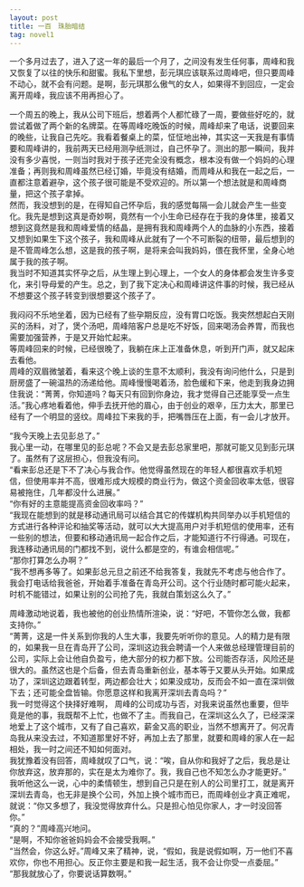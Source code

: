 ```yaml
---
layout: post
title: 一百　珠胎暗结
tag: novel1
---
```


一个多月过去了，进入了这一年的最后一个月了，之间没有发生任何事，周峰和我又恢复了以往的快乐和甜蜜。我私下里想，彭元琪应该联系过周峰吧，但只要周峰不动心，就不会有问题。是啊，彭元琪那么傲气的女人，如果得不到回应，一定会离开周峰，我应该不用再担心了。

一个周五的晚上，我从公司下班后，想着两个人都忙碌了一周，要做些好吃的，就尝试着做了两个新的名牌菜。在等周峰吃晚饭的时候，周峰却来了电话，说要回来的晚些，让我自己先吃。我看着餐桌上的菜，怔怔地出神，其实这一天我是有事情要和周峰讲的，我前两天已经用测孕纸测过，自己怀孕了。测出的那一瞬间，我并没有多少喜悦，一则当时我对于孩子还完全没有概念，根本没有做一个妈妈的心理准备；再则我和周峰虽然已经订婚，毕竟没有结婚，而周峰从和我在一起之后，一直都注意着避孕，这个孩子很可能是不受欢迎的。所以第一个想法就是和周峰商量，把这个孩子拿掉。<br />
然而，我没想到的是，在得知自己怀孕后，我的感觉每隔一会儿就会产生一些变化。我先是想到这真是奇妙啊，竟然有一个小生命已经存在于我的身体里，接着又想到这竟然是我和周峰爱情的结晶，是拥有我和周峰两个人的血脉的小东西，接着又想到如果生下这个孩子，我和周峰从此就有了一个不可断裂的纽带，最后想到的是不管周峰怎么想，这是我的孩子啊，是将来会叫我妈妈，偎在我怀里，全身心地属于我的孩子啊。<br />
我当时不知道其实怀孕之后，从生理上到心理上，一个女人的身体都会发生许多变化，来引导母爱的产生。总之，到了我下定决心和周峰讲这件事的时候，我已经从不想要这个孩子转变到很想要这个孩子了。

我闷闷不乐地坐着，因为已经有了些孕期反应，没有胃口吃饭。我突然想起白天刚买的汤料，对了，煲个汤吧，周峰陪客户总是吃不好饭，回来喝汤会养胃，而我也需要加强营养，于是又开始忙起来。<br />
等周峰回来的时候，已经很晚了，我躺在床上正准备休息，听到开门声，就又起床去看他。<br />
周峰的双眉微皱着，看来这个晚上谈的生意不太顺利，我没有询问他什么，只是到厨房盛了一碗温热的汤递给他。周峰慢慢喝着汤，脸色缓和下来，他走到我身边拥住我说：“菁菁，你知道吗？每天只有回到你身边，我才觉得自己还能享受一点生活。”我心疼地看着他，伸手去抚开他的眉心，由于创业的艰辛，压力太大，那里已经有了一个明显的竖纹。周峰拉下来我的手，把嘴唇压在上面，有一会儿才放开。

“我今天晚上去见彭总了。”<br />
我心里一动，在哪里见的彭总呢？不会又是去彭总家里吧，那就可能又见到彭元琪了。虽然有了这层担心，但我没有问。<br />
“看来彭总还是下不了决心与我合作。他觉得虽然现在的年轻人都很喜欢手机短信，但使用率并不高，很难形成大规模的商业行为，做这个资金回收率太低，很容易被拖住，几年都没什么进展。”<br />
“你有好的主意能提高资金回收率吗？”<br />
“我现在能想到的就是移动通讯局可以结合其它的传媒机构共同举办以手机短信的方式进行各种评论和抽奖等活动，就可以大大提高用户对手机短信的使用率，还有一些别的想法，但要和移动通讯局一起合作之后，才能知道行不行得通。可现在，我连移动通讯局的门都找不到，说什么都是空的，有谁会相信呢。”<br />
“那你打算怎么办啊？”<br />
“我不想再多等了。如果彭总元旦之前还不给我答复，我就先不考虑与他合作了。我会打电话给我爸爸，开始着手准备在青岛开公司。这个行业随时都可能火起来，时机不能错过，如果让别的公司抢了先，我就白策划这么久了。”

周峰激动地说着，我也被他的创业热情所渲染，说：“好吧，不管你怎么做，我都支持你。”<br />
“菁菁，这是一件关系到你我的人生大事，我要先听听你的意见。人的精力是有限的，如果我一旦在青岛开了公司，深圳这边我会聘请一个人来做总经理管理目前的公司，实际上会让他自负盈亏，绝大部分的权力都下放。公司能否存活，风险还是很大的。虽然这也是个后备，但去青岛重新创业，基本等于又要从头开始。如果成功了，深圳这边跟着转型，两边都会壮大；如果没成功，反而会不如一直在深圳做下去；还可能全盘皆输。你愿意这样和我离开深圳去青岛吗？”<br />
我一时觉得这个抉择好难啊， 周峰的公司成功与否，对我来说虽然也重要，但毕竟是他的事，我既帮不上忙，也做不了主。而我自己，在深圳这么久了，已经深深地爱上了这个城市，又有了自己喜欢，薪金又高的职业，当然不想离开了。何况青岛我从来没去过，不知道那里好不好，再加上去了那里，就要和周峰的家人在一起相处，我一时之间还不知如何面对。<br />
我犹豫着没有回答，周峰就叹了口气，说：“唉，自从你和我好了之后，我总是让你放弃这，放弃那的，实在是太为难你了。我，我自己也不知怎么办才能更好。”<br />
我听他这么一说，心中的柔情顿生，想到自己只是在别人的公司里打工，就是离开深圳去青岛，也无非是换个公司，外加上换个城市而已，而周峰创业才真正难呢，就说：“你又多想了，我没觉得放弃什么。只是担心怕见你家人，才一时没回答你。”<br />
“真的？”周峰高兴地问。<br />
“是啊，不知你爸爸妈妈会不会接受我啊。”<br />
“当然会，你这么好。”周峰又来了精神，说，“假如，我是说假如啊，万一他们不喜欢你，你也不用担心。反正你主要是和我一起生活，我不会让你受一点委屈。”<br />
“那我就放心了，你要说话算数啊。”
